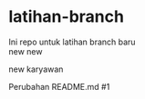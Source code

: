 # latihan-branch

Ini repo untuk latihan branch baru <br>
new new


new karyawan

Perubahan README.md #1
